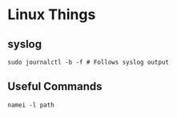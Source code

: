 Linux Things
============

## syslog
```sudo journalctl -b -f # Follows syslog output```

## Useful Commands
```namei -l path```
